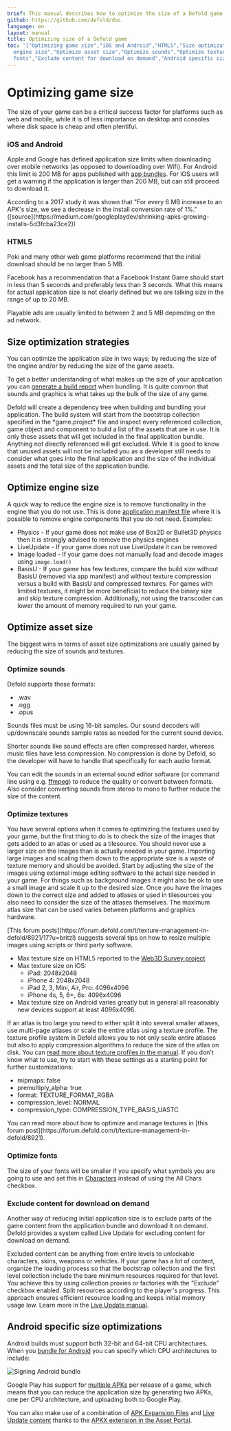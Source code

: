 ```yaml
---
brief: This manual describes how to optimize the size of a Defold game.
github: https://github.com/defold/doc
language: en
layout: manual
title: Optimizing size of a Defold game
toc: '["Optimizing game size","iOS and Android","HTML5","Size optimization strategies","Optimize
  engine size","Optimize asset size","Optimize sounds","Optimize textures","Optimize
  fonts","Exclude content for download on demand","Android specific size optimizations"]'
---
```


# Optimizing game size

The size of your game can be a critical success factor for platforms such as web and mobile, while it is of less importance on desktop and consoles where disk space is cheap and often plentiful.

### iOS and Android
Apple and Google has defined application size limits when downloading over mobile networks (as opposed to downloading over Wifi). For Android this limit is 200 MB for apps published with [app bundles](https://developer.android.com/guide/app-bundle#size_restrictions). For iOS users will get a warning if the application is larger than 200 MB, but can still proceed to download it.

<div class='sidenote' markdown='1'>
According to a 2017 study it was shown that "For every 6 MB increase to an APK's size, we see a decrease in the install conversion rate of 1%." ([source](https://medium.com/googleplaydev/shrinking-apks-growing-installs-5d3fcba23ce2))
</div>

### HTML5
Poki and many other web game platforms recommend that the initial download should be no larger than 5 MB.

Facebook has a recommendation that a Facebook Instant Game should start in less than 5 seconds and preferably less than 3 seconds. What this means for actual application size is not clearly defined but we are talking size in the range of up to 20 MB.

Playable ads are usually limited to between 2 and 5 MB depending on the ad network.


## Size optimization strategies
You can optimize the application size in two ways; by reducing the size of the engine and/or by reducing the size of the game assets.

To get a better understanding of what makes up the size of your application you can [generate a build report](/manuals/bundling/#build-reports) when bundling. It is quite common that sounds and graphics is what takes up the bulk of the size of any game.

<div class='important' markdown='1'>
Defold will create a dependency tree when building and bundling your application. The build system will start from the bootstrap collection specified in the *game.project* file and inspect every referenced collection, game object and component to build a list of the assets that are in use. It is only these assets that will get included in the final application bundle. Anything not directly referenced will get excluded. While it is good to know that unused assets will not be included you as a developer still needs to consider what goes into the final application and the size of the individual assets and the total size of the application bundle. 
</div>


## Optimize engine size
A quick way to reduce the engine size is to remove functionality in the engine that you do not use. This is done [application manifest file](https://defold.com/manuals/app-manifest/) where it is possible to remove engine components that you do not need. Examples:

* Physics - If your game does not make use of Box2D or Bullet3D physics then it is strongly advised to remove the physics engines
* LiveUpdate - If your game does not use LiveUpdate it can be removed
* Image loaded - If your game does not manually load and decode images using `image.load()`
* BasisU - If your game has few textures, compare the build size without BasisU (removed via app manifest) and without texture compression versus a build with BasisU and compressed textures. For games with limited textures, it might be more beneficial to reduce the binary size and skip texture compression. Additionally, not using the transcoder can lower the amount of memory required to run your game.


## Optimize asset size
The biggest wins in terms of asset size optimizations are usually gained by reducing the size of sounds and textures.

### Optimize sounds
Defold supports these formats:
* .wav
* .ogg
* .opus

Sounds files must be using 16-bit samples.
Our sound decoders will up/downscale sounds sample rates as needed for the current sound device.

Shorter sounds like sound effects are often compressed harder, whereas music files have less compression.
No compression is done by Defold, so the developer will have to handle that specifically for each audio format.

You can edit the sounds in an external sound editor software (or command line using e.g. [ffmpeg](https://ffmpeg.org)) to reduce the quality or convert between formats. Also consider converting sounds from stereo to mono to further reduce the size of the content.

### Optimize textures
You have several options when it comes to optimizing the textures used by your game, but the first thing to do is to check the size of the images that gets added to an atlas or used as a tilesource. You should never use a larger size on the images than is actually needed in your game. Importing large images and scaling them down to the appropriate size is a waste of texture memory and should be avoided. Start by adjusting the size of the images using external image editing software to the actual size needed in your game. For things such as background images it might also be ok to use a small image and scale it up to the desired size. Once you have the images down to the correct size and added to atlases or used in tilesources you also need to consider the size of the atlases themselves. The maximum atlas size that can be used varies between platforms and graphics hardware.

<div class='sidenote' markdown='1'>
[This forum posts](https://forum.defold.com/t/texture-management-in-defold/8921/17?u=britzl) suggests several tips on how to resize multiple images using scripts or third party software.
</div>

* Max texture size on HTML5 reported to the [Web3D Survey project](https://web3dsurvey.com/webgl/parameters/MAX_TEXTURE_SIZE)
* Max texture size on iOS:
  * iPad: 2048x2048
  * iPhone 4: 2048x2048
  * iPad 2, 3, Mini, Air, Pro: 4096x4096
  * iPhone 4s, 5, 6+, 6s: 4096x4096
* Max texture size on Android varies greatly but in general all reasonably new devices support at least 4096x4096.

If an atlas is too large you need to either split it into several smaller atlases, use multi-page atlases or scale the entire atlas using a texture profile. The texture profile system in Defold allows you to not only scale entire atlases but also to apply compression algorithms to reduce the size of the atlas on disk. You can [read more about texture profiles in the manual](/manuals/texture-profiles/). If you don’t know what to use, try to start with these settings as a starting point for further customizations:

* mipmaps: false
* premultiply_alpha: true
* format: TEXTURE_FORMAT_RGBA
* compression_level: NORMAL
* compression_type: COMPRESSION_TYPE_BASIS_UASTC

<div class='sidenote' markdown='1'>
You can read more about how to optimize and manage textures in [this forum post](https://forum.defold.com/t/texture-management-in-defold/8921).
</div>

### Optimize fonts
The size of your fonts will be smaller if you specify what symbols you are going to use and set this in [Characters](/manuals/font/#properties) instead of using the All Chars checkbox.


### Exclude content for download on demand
Another way of reducing initial application size is to exclude parts of the game content from the application bundle and download it on demand. Defold provides a system called Live Update for excluding content for download on demand.

Excluded content can be anything from entire levels to unlockable characters, skins, weapons or vehicles. If your game has a lot of content, organize the loading process so that the bootstrap collection and the first level collection include the bare minimum resources required for that level. You achieve this by using collection proxies or factories with the "Exclude" checkbox enabled. Split resources according to the player's progress. This approach ensures efficient resource loading and keeps initial memory usage low. Learn more in the [Live Update manual](/manuals/live-update/).



## Android specific size optimizations
Android builds must support both 32-bit and 64-bit CPU architectures. When you [bundle for Android](/manuals/android) you can specify which CPU architectures to include:

![Signing Android bundle](../images/android/sign_bundle.png)

Google Play has support for [multiple APKs](https://developer.android.com/google/play/publishing/multiple-apks) per release of a game, which means that you can reduce the application size by generating two APKs, one per CPU architecture, and uploading both to Google Play.

You can also make use of a combination of [APK Expansion Files](https://developer.android.com/google/play/expansion-files) and [Live Update content](/manuals/live-update) thanks to the [APKX extension in the Asset Portal](https://defold.com/assets/apkx/).